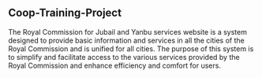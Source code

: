 ## Coop-Training-Project
   The Royal Commission for Jubail and Yanbu services website is a system designed to provide basic information and services in all the cities of the Royal Commission and is 
  unified for all cities. The purpose of this system is to simplify and facilitate access to the various services provided by the Royal Commission and enhance efficiency and 
  comfort for users.
